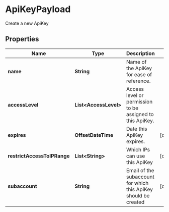 

# ApiKeyPayload

Create a new ApiKey

## Properties

Name | Type | Description | Notes
------------ | ------------- | ------------- | -------------
**name** | **String** | Name of the ApiKey for ease of reference. | 
**accessLevel** | **List&lt;AccessLevel&gt;** | Access level or permission to be assigned to this ApiKey. | 
**expires** | **OffsetDateTime** | Date this ApiKey expires. |  [optional]
**restrictAccessToIPRange** | **List&lt;String&gt;** | Which IPs can use this ApiKey |  [optional]
**subaccount** | **String** | Email of the subaccount for which this ApiKey should be created |  [optional]



